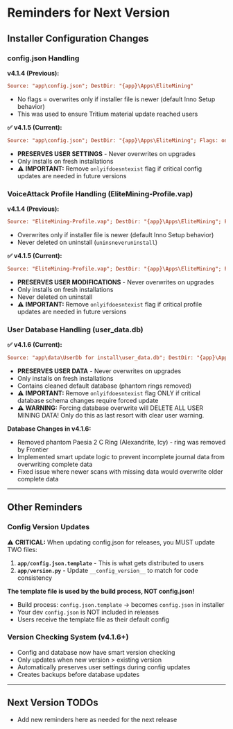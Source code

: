 # Reminders for Next Version

## Installer Configuration Changes

### config.json Handling
**v4.1.4 (Previous):**
```ini
Source: "app\config.json"; DestDir: "{app}\Apps\EliteMining"
```
- No flags = overwrites only if installer file is newer (default Inno Setup behavior)
- This was used to ensure Tritium material update reached users

**✅ v4.1.5 (Current):**
```ini
Source: "app\config.json"; DestDir: "{app}\Apps\EliteMining"; Flags: onlyifdoesntexist
```
- **PRESERVES USER SETTINGS** - Never overwrites on upgrades
- Only installs on fresh installations
- ⚠️ **IMPORTANT:** Remove `onlyifdoesntexist` flag if critical config updates are needed in future versions

### VoiceAttack Profile Handling (EliteMining-Profile.vap)
**v4.1.4 (Previous):**
```ini
Source: "EliteMining-Profile.vap"; DestDir: "{app}\Apps\EliteMining"; Flags: uninsneveruninstall skipifsourcedoesntexist
```
- Overwrites only if installer file is newer (default Inno Setup behavior)
- Never deleted on uninstall (`uninsneveruninstall`)

**✅ v4.1.5 (Current):**
```ini
Source: "EliteMining-Profile.vap"; DestDir: "{app}\Apps\EliteMining"; Flags: uninsneveruninstall skipifsourcedoesntexist onlyifdoesntexist
```
- **PRESERVES USER MODIFICATIONS** - Never overwrites on upgrades
- Only installs on fresh installations
- Never deleted on uninstall
- ⚠️ **IMPORTANT:** Remove `onlyifdoesntexist` flag if critical profile updates are needed in future versions

### User Database Handling (user_data.db)
**✅ v4.1.6 (Current):**
```ini
Source: "app\data\UserDb for install\user_data.db"; DestDir: "{app}\Apps\EliteMining\app\data"; Flags: onlyifdoesntexist
```
- **PRESERVES USER DATA** - Never overwrites on upgrades
- Only installs on fresh installations
- Contains cleaned default database (phantom rings removed)
- ⚠️ **IMPORTANT:** Remove `onlyifdoesntexist` flag ONLY if critical database schema changes require forced update
- ⚠️ **WARNING:** Forcing database overwrite will DELETE ALL USER MINING DATA! Only do this as last resort with clear user warning.

**Database Changes in v4.1.6:**
- Removed phantom Paesia 2 C Ring (Alexandrite, Icy) - ring was removed by Frontier
- Implemented smart update logic to prevent incomplete journal data from overwriting complete data
- Fixed issue where newer scans with missing data would overwrite older complete data

---

## Other Reminders

### Config Version Updates
⚠️ **CRITICAL:** When updating config.json for releases, you MUST update TWO files:
1. **`app/config.json.template`** - This is what gets distributed to users
2. **`app/version.py`** - Update `__config_version__` to match for code consistency

**The template file is used by the build process, NOT config.json!**
- Build process: `config.json.template` → becomes `config.json` in installer
- Your dev `config.json` is NOT included in releases
- Users receive the template file as their default config

### Version Checking System (v4.1.6+)
- Config and database now have smart version checking
- Only updates when new version > existing version
- Automatically preserves user settings during config updates
- Creates backups before database updates

---

## Next Version TODOs
- Add new reminders here as needed for the next release
